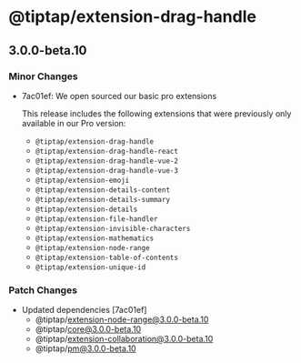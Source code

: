 # @tiptap/extension-drag-handle

## 3.0.0-beta.10

### Minor Changes

- 7ac01ef: We open sourced our basic pro extensions

  This release includes the following extensions that were previously only available in our Pro version:

  - `@tiptap/extension-drag-handle`
  - `@tiptap/extension-drag-handle-react`
  - `@tiptap/extension-drag-handle-vue-2`
  - `@tiptap/extension-drag-handle-vue-3`
  - `@tiptap/extension-emoji`
  - `@tiptap/extension-details-content`
  - `@tiptap/extension-details-summary`
  - `@tiptap/extension-details`
  - `@tiptap/extension-file-handler`
  - `@tiptap/extension-invisible-characters`
  - `@tiptap/extension-mathematics`
  - `@tiptap/extension-node-range`
  - `@tiptap/extension-table-of-contents`
  - `@tiptap/extension-unique-id`

### Patch Changes

- Updated dependencies [7ac01ef]
  - @tiptap/extension-node-range@3.0.0-beta.10
  - @tiptap/core@3.0.0-beta.10
  - @tiptap/extension-collaboration@3.0.0-beta.10
  - @tiptap/pm@3.0.0-beta.10
